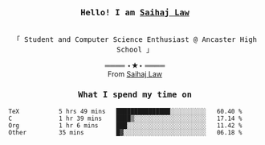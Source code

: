 <h3 align="center"><samp>Hello! I am <b><a rel="nofollow noopener noreferrer" target="_blank" href="">Saihaj Law</a></b></samp></h3>
<p align="center"><br>
  <samp>
    「 Student and Computer Science Enthusiast @ Ancaster High School </b> 」<br>
  </samp>
</p>

  <p align="center">
    ════ ⋆★⋆ ════<br>
    From <a href="">Saihaj Law</a>
  
  </p>
  
</samp>

<h3 align="center"><samp>What I spend my time on</samp></h3>
<p align="center">
<!--START_SECTION:waka-->

```text
TeX           5 hrs 49 mins   ███████████████░░░░░░░░░░   60.40 %
C             1 hr 39 mins    ████▒░░░░░░░░░░░░░░░░░░░░   17.14 %
Org           1 hr 6 mins     ███░░░░░░░░░░░░░░░░░░░░░░   11.42 %
Other         35 mins         █▓░░░░░░░░░░░░░░░░░░░░░░░   06.18 %
```

<!--END_SECTION:waka-->
</p>
